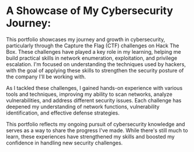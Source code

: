 # A Showcase of My Cybersecurity Journey:
This portfolio showcases my journey and growth in cybersecurity, particularly through the Capture the Flag (CTF) challenges on Hack The Box. These challenges have played a key role in my learning, helping me build practical skills in network enumeration, exploitation, and privilege escalation. I'm focused on understanding the techniques used by hackers, with the goal of applying these skills to strengthen the security posture of the company I'll be working with.

As I tackled these challenges, I gained hands-on experience with various tools and techniques, improving my ability to scan networks, analyze vulnerabilities, and address different security issues. Each challenge has deepened my understanding of network functions, vulnerability identification, and effective defense strategies.

This portfolio reflects my ongoing pursuit of cybersecurity knowledge and serves as a way to share the progress I've made. While there's still much to learn, these experiences have strengthened my skills and boosted my confidence in handling new security challenges.


